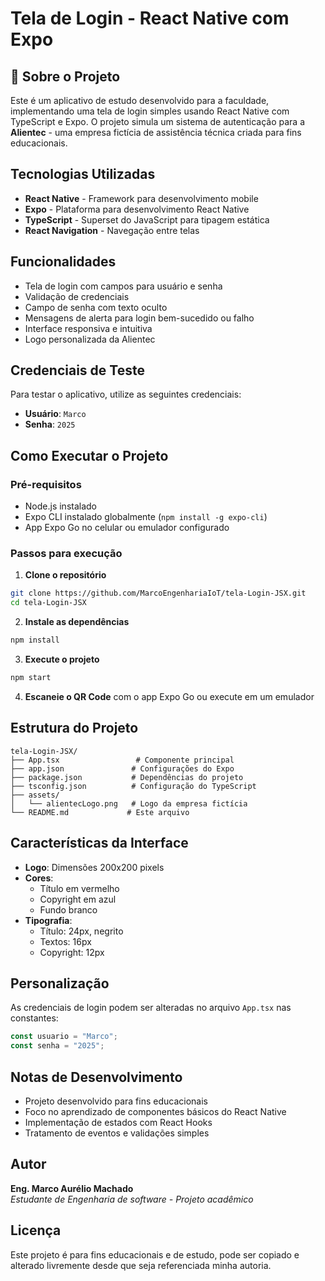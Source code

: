 # Tela de Login - React Native com Expo

## 📱 Sobre o Projeto

Este é um aplicativo de estudo desenvolvido para a faculdade, implementando uma tela de login simples usando React Native com TypeScript e Expo. O projeto simula um sistema de autenticação para a **Alientec** - uma empresa fictícia de assistência técnica criada para fins educacionais.

## Tecnologias Utilizadas

- **React Native** - Framework para desenvolvimento mobile
- **Expo** - Plataforma para desenvolvimento React Native
- **TypeScript** - Superset do JavaScript para tipagem estática
- **React Navigation** - Navegação entre telas

## Funcionalidades

- Tela de login com campos para usuário e senha
- Validação de credenciais
- Campo de senha com texto oculto
- Mensagens de alerta para login bem-sucedido ou falho
- Interface responsiva e intuitiva
- Logo personalizada da Alientec

## Credenciais de Teste

Para testar o aplicativo, utilize as seguintes credenciais:

- **Usuário**: `Marco`
- **Senha**: `2025`

## Como Executar o Projeto

### Pré-requisitos

- Node.js instalado
- Expo CLI instalado globalmente (`npm install -g expo-cli`)
- App Expo Go no celular ou emulador configurado

### Passos para execução

1. **Clone o repositório**

```bash
git clone https://github.com/MarcoEngenhariaIoT/tela-Login-JSX.git
cd tela-Login-JSX
```

2. **Instale as dependências**

```bash
npm install
```

3. **Execute o projeto**

```bash
npm start
```

4. **Escaneie o QR Code** com o app Expo Go ou execute em um emulador

## Estrutura do Projeto

```
tela-Login-JSX/
├── App.tsx                 # Componente principal
├── app.json               # Configurações do Expo
├── package.json           # Dependências do projeto
├── tsconfig.json          # Configuração do TypeScript
├── assets/
│   └── alientecLogo.png   # Logo da empresa fictícia
└── README.md             # Este arquivo
```

## Características da Interface

- **Logo**: Dimensões 200x200 pixels
- **Cores**:
  - Título em vermelho
  - Copyright em azul
  - Fundo branco
- **Tipografia**:
  - Título: 24px, negrito
  - Textos: 16px
  - Copyright: 12px

## Personalização

As credenciais de login podem ser alteradas no arquivo `App.tsx` nas constantes:

```typescript
const usuario = "Marco";
const senha = "2025";
```

## Notas de Desenvolvimento

- Projeto desenvolvido para fins educacionais
- Foco no aprendizado de componentes básicos do React Native
- Implementação de estados com React Hooks
- Tratamento de eventos e validações simples

## Autor

**Eng. Marco Aurélio Machado**  
_Estudante de Engenharia de software - Projeto acadêmico_

## Licença

Este projeto é para fins educacionais e de estudo, pode ser copiado e alterado livremente desde que seja referenciada minha autoria.
